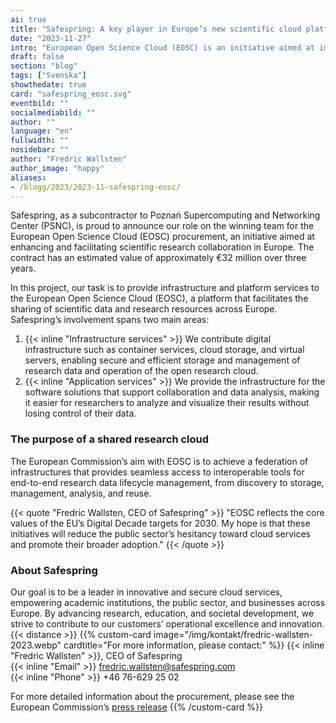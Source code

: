 ```yaml
---
ai: true
title: "Safespring: A key player in Europe’s new scientific cloud platform worth €32 million"
date: "2023-11-27"
intro: "European Open Science Cloud (EOSC) is an initiative aimed at improving and revolutionizing scientific research collaboration in Europe."
draft: false
section: "blog"
tags: ["Svenska"]
showthedate: true
card: "safespring_eosc.svg"
eventbild: ""
socialmediabild: ""
author: ""
language: "en"
fullwidth: ""
nosidebar: ""
author: "Fredric Wallsten"
author_image: "happy"
aliases:
- /blogg/2023/2023-11-safespring-eosc/
---
```


Safespring, as a subcontractor to Poznań Supercomputing and Networking Center (PSNC), is proud to announce our role on the winning team for the European Open Science Cloud (EOSC) procurement, an initiative aimed at enhancing and facilitating scientific research collaboration in Europe. The contract has an estimated value of approximately €32 million over three years.

In this project, our task is to provide infrastructure and platform services to the European Open Science Cloud (EOSC), a platform that facilitates the sharing of scientific data and research resources across Europe. Safespring’s involvement spans two main areas:

1. {{< inline "Infrastructure services" >}} We contribute digital infrastructure such as container services, cloud storage, and virtual servers, enabling secure and efficient storage and management of research data and operation of the open research cloud.
2. {{< inline "Application services" >}} We provide the infrastructure for the software solutions that support collaboration and data analysis, making it easier for researchers to analyze and visualize their results without losing control of their data.

### The purpose of a shared research cloud

The European Commission’s aim with EOSC is to achieve a federation of infrastructures that provides seamless access to interoperable tools for end-to-end research data lifecycle management, from discovery to storage, management, analysis, and reuse.

{{< quote "Fredric Wallsten, CEO of Safespring" >}}
"EOSC reflects the core values of the EU’s Digital Decade targets for 2030. My hope is that these initiatives will reduce the public sector’s hesitancy toward cloud services and promote their broader adoption."
{{< /quote >}}

### About Safespring

Our goal is to be a leader in innovative and secure cloud services, empowering academic institutions, the public sector, and businesses across Europe. By advancing research, education, and societal development, we strive to contribute to our customers’ operational excellence and innovation.
{{< distance >}}
{{% custom-card image="/img/kontakt/fredric-wallsten-2023.webp" cardtitle="For more information, please contact:" %}}
{{< inline "Fredric Wallsten" >}}, CEO of Safespring  
{{< inline "Email" >}} fredric.wallsten@safespring.com  
{{< inline "Phone" >}} +46 76-629 25 02

For more detailed information about the procurement, please see the European Commission’s [press release](https://digital-strategy.ec.europa.eu/en/news/commission-announces-winners-eosc-procurement)
{{% /custom-card %}}
